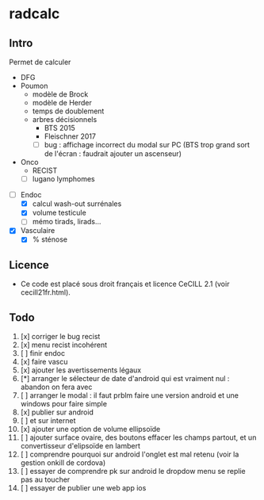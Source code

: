 ﻿# radcalc

## Intro

Permet de calculer
* DFG
* Poumon
    * modèle de Brock
    * modèle de Herder
    * temps de doublement
    * arbres décisionnels
        * BTS 2015
        * Fleischner 2017
        * [ ] bug : affichage incorrect du modal sur PC (BTS trop grand sort de l'écran : faudrait ajouter un ascenseur)
* Onco
    * RECIST
    * [ ] lugano lymphomes
* [ ] Endoc
    * [x] calcul wash-out surrénales
    * [x] volume testicule
    * [ ] mémo tirads, lirads...
* [x] Vasculaire
    * [x] % sténose

## Licence
* Ce code est placé sous droit français et licence CeCILL 2.1 (voir cecill21fr.html).

## Todo
1. [x] corriger le bug recist
1. [x] menu recist incohérent
1. [ ] finir  endoc
1. [x] faire vascu
1. [x] ajouter les avertissements légaux
1. [*] arranger le sélecteur de date d'android qui est vraiment nul : abandon on fera avec
1. [ ] arranger le modal : il faut prblm faire une version android et une windows pour faire simple
1. [x] publier sur android
1. [ ] et sur internet
1. [x] ajouter une option de volume ellipsoïde
1. [ ] ajouter surface ovaire, des boutons effacer les champs partout, et un convertisseur d'elipsoïde en lambert
1. [ ] comprendre pourquoi sur android l'onglet est mal retenu (voir la gestion onkill de cordova)
1. [ ] essayer de comprendre pk sur android le dropdow menu se replie pas au toucher
1. [ ] essayer de publier une web app ios
